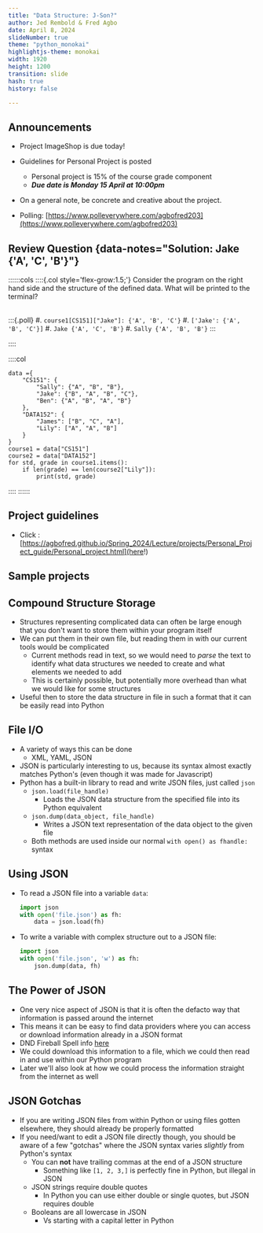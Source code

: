 ```yaml
---
title: "Data Structure: J-Son?"
author: Jed Rembold & Fred Agbo
date: April 8, 2024
slideNumber: true
theme: "python_monokai"
highlightjs-theme: monokai
width: 1920
height: 1200
transition: slide
hash: true
history: false

---
```



## Announcements

- Project ImageShop is due today!
- Guidelines for Personal Project is posted 
    - Personal project is 15% of the course grade component
    - ***Due date is Monday 15 April at 10:00pm***
- On a general note, be concrete and creative about the project.

- Polling: [https://www.polleverywhere.com/agbofred203](https://www.polleverywhere.com/agbofred203)

## Review Question {data-notes="Solution: Jake {'A', 'C', 'B'}"}
::::::cols
::::{.col style='flex-grow:1.5;'}
Consider the program on the right hand side and the structure of the defined data. What will be printed to the terminal?
<br><br>

:::{.poll}
#. `course1[CS151]["Jake"]: {'A', 'B', 'C'}`
#. `['Jake': {'A', 'B', 'C'}]`
#. `Jake {'A', 'C', 'B'}`
#. `Sally {'A', 'B', 'B'}`
:::


::::

::::col
```{.python style='max-height:900px; font-size: 0.5em; line-height:1.5em;'}
data ={
	"CS151": {
		"Sally": {"A", "B", "B"},
		"Jake": {"B", "A", "B", "C"},
		"Ben": {"A", "B", "A", "B"}
	},
	"DATA152": {
		"James": ["B", "C", "A"],
		"Lily": ["A", "A", "B"]
	}
}
course1 = data["CS151"]
course2 = data["DATA152"]
for std, grade in course1.items():
    if len(grade) == len(course2["Lily"]):
        print(std, grade)
```

::::
::::::


## Project guidelines

- Click : [https://agbofred.github.io/Spring_2024/Lecture/projects/Personal_Project_guide/Personal_project.html](here!)


## Sample projects


## Compound Structure Storage
- Structures representing complicated data can often be large enough that you don't want to store them within your program itself
- We can put them in their own file, but reading them in with our current tools would be complicated
	- Current methods read in text, so we would need to _parse_ the text to identify what data structures we needed to create and what elements we needed to add
	- This is certainly possible, but potentially more overhead than what we would like for some structures
- Useful then to store the data structure in file in such a format that it can be easily read into Python

## File I/O
- A variety of ways this can be done
	- XML, YAML, JSON
- JSON is particularly interesting to us, because its syntax almost exactly matches Python's (even though it was made for Javascript)
- Python has a built-in library to read and write JSON files, just called `json`
	- `json.load(file_handle)`
		- Loads the JSON data structure from the specified file into its Python equivalent
	- `json.dump(data_object, file_handle)`
		- Writes a JSON text representation of the data object to the given file
	- Both methods are used inside our normal `with open() as fhandle:` syntax

## Using JSON
- To read a JSON file into a variable `data`:
  ```python
  import json
  with open('file.json') as fh:
	  data = json.load(fh)
  ```
- To write a variable with complex structure out to a JSON file:
  ```python
  import json
  with open('file.json', 'w') as fh:
  	  json.dump(data, fh)
  ```


## The Power of JSON
- One very nice aspect of JSON is that it is often the defacto way that information is passed around the internet
- This means it can be easy to find data providers where you can access or download information already in a JSON format
- DND Fireball Spell info [here](https://www.dnd5eapi.co/api/spells/fireball)
- We could download this information to a file, which we could then read in and use within our Python program
- Later we'll also look at how we could process the information straight from the internet as well


## JSON Gotchas
- If you are writing JSON files from within Python or using files gotten elsewhere, they should already be properly formatted
- If you need/want to edit a JSON file directly though, you should be aware of a few "gotchas" where the JSON syntax varies _slightly_ from Python's syntax
	- You can **not** have trailing commas at the end of a JSON structure
		- Something like `[1, 2, 3,]` is perfectly fine in Python, but illegal in JSON
	- JSON strings require double quotes
		- In Python you can use either double or single quotes, but JSON requires double
	- Booleans are all lowercase in JSON
		- Vs starting with a capital letter in Python

